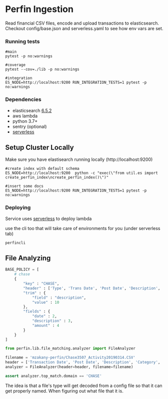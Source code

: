 # Perfin Ingestion
Read financial CSV files, encode and upload transactions to elasticsearch. Checkout config/base.json and serverless.yaml to see how env vars are set.

### Running tests

```
#main
pytest -p no:warnings

#coverage
pytest --cov=./lib -p no:warnings

#integration
ES_NODE=http://localhost:9200 RUN_INTEGRATION_TESTS=1 pytest -p no:warnings
```

### Dependencies
 - elasticsearch [6.5.2](https://www.elastic.co/downloads/past-releases/elasticsearch-6-5-2)
 - aws lambda
 - python 3.7+
 - sentry (optional)
 - [serverless](https://serverless.com/)

## Setup Cluster Locally
Make sure you have elastisearch running locally (http://localhost:9200)
```
#create index with default schema
ES_NODE=http://localhost:9200  python -c "exec(\"from util.es import create_perfin_index\ncreate_perfin_index()\")"

#insert some docs
ES_NODE=http://localhost:9200 RUN_INTEGRATION_TESTS=1 pytest -p no:warnings
```
### Deploying
Service uses [serverless](https://serverless.com/) to deploy lambda

use the cli too that will take care of environments for you (under serverless tab)
```
perfincli
```

## File Analyzing
```python
BASE_POLICY = [
    # chase
    {
        "key" : "CHASE",
        "header" : ['Type', 'Trans Date', 'Post Date', 'Description', 'Amount'],
        "trim" : {
            "field" : "description",
            "value" : 10
        },
        "fields" : {
            "date" : 2,
            "description" : 3,
            "amount" : 4
        }
    }
]

```

```python
from perfin.lib.file_matching.analyzer import FileAnalyzer

filename = 'mzakany-perfin/Chase3507_Activity20190314.CSV'
header = ['Transaction Date', 'Post Date', 'Description', 'Category', 'Type', 'Amount']
analyzer = FileAnalyzer(header=header, filename=filename)

assert analyzer.top_match.domain == 'CHASE'

```

The idea is that a file's type will get decoded from a config file so that it can get properly named. When figuring out what file that it is.
